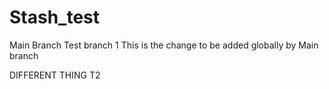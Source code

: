 # Stash_test

Main Branch
Test branch 1
This is the change to be added globally by Main branch

DIFFERENT THING T2
